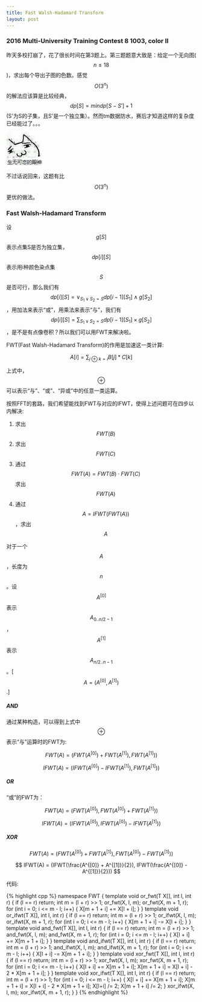 ```yaml
---
title: Fast Walsh-Hadamard Transform
layout: post
---
```


### 2016 Multi-University Training Contest 8 1003, color II

昨天多校打崩了，花了很长时间在第3题上。第三题题意大致是：给定一个无向图($$n \leq 18$$)，求出每个导出子图的色数。感觉$$O(3^n)$$的解法应该算是比较经典，$$dp[S] = min{dp[S-S'] + 1}$$(S'为S的子集，且S'是一个独立集）。然而tm数据防水，赛后才知道这样的复杂度已经能过了。。。

![no_desire_to_live](/public/no_desire_to_live.jpg)

不过话说回来，这题有比$$O(3^n)$$更优的做法。

### Fast Walsh-Hadamard Transform

设$$g[S]$$表示点集S是否为独立集，$$dp[i][S]$$表示用i种颜色染点集$$S$$是否可行，那么我们有$$dp[i][S]=\vee_{S_1 \vee S_2 = S} dp[i-1][S_1] \wedge g[S_2]$$，用加法来表示“或”，用乘法来表示“与”，我们有$$dp[i][S] = \sum_{S_1 \vee S_2 = S} dp[i-1][S_1] \times g[S_2]$$，是不是有点像卷积？所以我们可以用FWT来解决啦。

FWT(Fast Walsh-Hadamard Transform)的作用是加速这一类计算:

$$
A[i] = \sum_{j \oplus k = i} B[j] * C[k]
$$

上式中，$$\oplus$$可以表示“与”、“或”、“异或”中的任意一类运算。

按照FFT的套路，我们希望能找到FWT与对应的IFWT，使得上述问题可在四步以内解决:

1. 求出$$FWT(B)$$
2. 求出$$FWT(C)$$
3. 通过$$FWT(A) = FWT(B) \cdot FWT(C)$$求出$$FWT(A)$$
4. 通过$$A = IFWT(FWT(A))$$，求出$$A$$

对于一个$$A$$，长度为$$n$$。设$$A^{[0]}$$表示$$A_{0..n/2-1}$$，$$A^{[1]}$$表示$$A_{n/2..n-1}$$。[$$A = (A^{[0]}, A^{[1]})$$.]

##### AND

通过某种构造，可以得到上式中$$\oplus$$表示“与”运算时的FWT为:

$$
FWT(A) = (FWT(A^{[0]}) + FWT(A^{[1]}), FWT(A^{[1]}))
$$

$$
IFWT(A) = (IFWT(A^{[0]}) - IFWT(A^{[1]}), FWT(A^{[1]}))
$$

##### OR

“或”的FWT为：

$$
FWT(A) = (FWT(A^{[0]}), FWT(A^{[0]}) + FWT(A^{[1]}))
$$

$$
IFWT(A) = (IFWT(A^{[0]}), IFWT(A^{[0]}) - IFWT(A^{[1]}))
$$

##### XOR

$$
FWT(A) = (FWT(A^{[0]}) + FWT(A^{[1]}), FWT(A^{[0]}) - FWT(A^{[1]}))
$$

$$
IFWT(A) = (IFWT(\frac{A^{[0]} + A^{[1]}}{2}), IFWT(\frac{A^{[0]} - A^{[1]}}{2}))
$$

代码:

{% highlight cpp %}
namespace FWT {
template <typename T>
void or_fwt(T X[], int l, int r) {
  if (l == r)
    return;
  int m = (l + r) >> 1;
  or_fwt(X, l, m); or_fwt(X, m + 1, r);
  for (int i = 0; i <=  m - l; i++) {
    X[m + 1 + i] += X[l + i];
  }
}
template <typename T>
void or_ifwt(T X[], int l, int r) {
  if (l == r)
    return;
  int m = (l + r) >> 1;
  or_ifwt(X, l, m); or_ifwt(X, m + 1, r);
  for (int i = 0; i <=  m - l; i++) {
    X[m + 1 + i] -= X[l + i];
  }
}
template <typename T>
void and_fwt(T X[], int l, int r) {
  if (l == r)
    return;
  int m = (l + r) >> 1;
  and_fwt(X, l, m); and_fwt(X, m + 1, r);
  for (int i = 0; i <=  m - l; i++) {
    X[l + i] += X[m + 1 + i];
  }
}
template <typename T>
void and_ifwt(T X[], int l, int r) {
  if (l == r)
    return;
  int m = (l + r) >> 1;
  and_ifwt(X, l, m); and_ifwt(X, m + 1, r);
  for (int i = 0; i <=  m - l; i++) {
    X[l + i] -= X[m + 1 + i];
  }
}
template <typename T>
void xor_fwt(T X[], int l, int r) {
  if (l == r)
    return;
  int m = (l + r) >> 1;
  xor_fwt(X, l, m); xor_fwt(X, m + 1, r);
  for (int i = 0; i <=  m - l; i++) {
    X[l + i] += X[m + 1 + i];
    X[m + 1 + i] = X[l + i] - 2 * X[m + 1 + i];
  }
}
template <typename T>
void xor_ifwt(T X[], int l, int r) {
  if (l == r)
    return;
  int m = (l + r) >> 1;
  for (int i = 0; i <=  m - l; i++) {
    X[l + i] += X[m + 1 + i];
    X[m + 1 + i] = X[l + i] - 2 * X[m + 1 + i];
    X[l+i] /= 2;
    X[m + 1 + i] /= 2;
  }
  xor_ifwt(X, l, m); xor_ifwt(X, m + 1, r);
}
}
{% endhighlight %}
